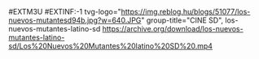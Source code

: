 #EXTM3U
#EXTINF:-1 tvg-logo="https://img.reblog.hu/blogs/51077/los-nuevos-mutantesd94b.jpg?w=640.JPG" group-title="CINE SD", los-nuevos-mutantes-latino-sd 
https://archive.org/download/los-nuevos-mutantes-latino-sd/Los%20Nuevos%20Mutantes%20latino%20SD%20.mp4
